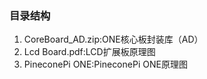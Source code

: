 ###  **目录结构** 

1. CoreBoard_AD.zip:ONE核心板封装库（AD）
2. Lcd Board.pdf:LCD扩展板原理图
3. PineconePi ONE:PineconePi ONE原理图
